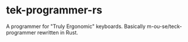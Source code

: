 # tek-programmer-rs
A programmer for "Truly Ergonomic" keyboards. Basically m-ou-se/teck-programmer rewritten in Rust.
